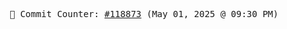 <p align="center">
    <samp>
        📮 Commit Counter: <a href="https://github.com/Javascript-void0/Javascript-void0/commits/main">#118873</a> (May 01, 2025 @ 09:30 PM)
    </samp>
</p>
